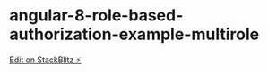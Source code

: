 # angular-8-role-based-authorization-example-multirole

[Edit on StackBlitz ⚡️](https://stackblitz.com/edit/angular-8-role-based-authorization-example-multirole)